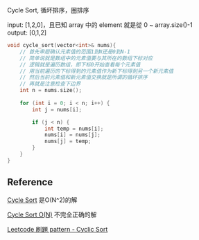 Cycle Sort, 循坏排序，圈排序

input: [1,2,0]，且已知 array 中的 element 就是從 0 ~ array.size()-1   
output: [0,1,2]  

~~~C++
void cycle_sort(vector<int>& nums){
    // 首先审题确认元素值的范围1到N还是0到N-1
    // 简单说就是数组中的元素值要与其所在的数组下标对应
    // 逻辑就是遍历数组，即下标0开始查看每个元素值
    // 用当前遍历的下标得到的元素值作为新下标得到另一个新元素值
    // 然后当前元素值和新元素值交换就是所谓的循环排序
    // 再就是注意检查下边界
    int n = nums.size();
    
    for (int i = 0; i < n; i++) {
        int j = nums[i];

        if (j < n) {
            int temp = nums[i];
            nums[i] = nums[j];
            nums[j] = temp;
        }
    }
}
~~~



## Reference

[Cycle Sort](https://www.geeksforgeeks.org/cycle-sort/) 是O(N^2)的解

[Cycle Sort O(N)](https://www.geeksforgeeks.org/sort-an-array-which-contain-1-to-n-values-in-on-using-cycle-sort/?ref=rp) 不完全正确的解

[Leetcode 刷題 pattern - Cyclic Sort](https://blog.techbridge.cc/2020/02/16/leetcode-%E5%88%B7%E9%A1%8C-pattern-cyclic-sort/)

